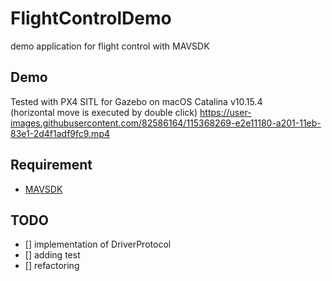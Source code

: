 # FlightControlDemo
demo application for flight control with MAVSDK

## Demo
Tested with PX4 SITL for Gazebo on macOS Catalina v10.15.4  
(horizontal move is executed by double click)
https://user-images.githubusercontent.com/82586164/115368269-e2e11180-a201-11eb-83e1-2d4f1adf9fc9.mp4

## Requirement
- [MAVSDK](https://mavsdk.mavlink.io/develop/en/getting_started/installation.html)

## TODO
- [] implementation of DriverProtocol
- [] adding test
- [] refactoring

